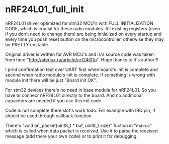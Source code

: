 # nRF24L01_full_init
nRF24L01 driver optimized for stm32 MCU's with FULL INITIALIZATION CODE, which is crucial for these radio modules. 
All existing registers (even if you don't need to change them) are being initialized on every startup and every time you push reset button on the microcontroller, otherwise they may be PRETTY unstable.

Original driver is written for AVR MCU's and is's source code was taken from here "http://aterlux.ru/article/nrf24l01p". Huge thanks to it's author!!!

I print confirmation text over UART first when board's init is complete and second when radio module's init is complete. If something is wrong with module init there will be just "Board init OK".

For stm32 devices there's no need in base module for nRF24L01. So you have to connecr nRF24L01 directly to the board. 
And no additional capacitors are needed if you use this init code.

Code is not complete there'slot's  work todo. For example with IRQ pin, it should be used through callback function.





There's "void on_packet(uint8_t * buf, uint8_t size)" fuction in "main.c" which is called when data packet is received. Use it to parse the received message (add there your own code) or to print it for debugging.
